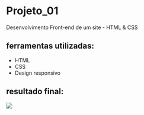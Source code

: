 # Projeto_01
Desenvolvimento Front-end de um site - HTML & CSS

## ferramentas utilizadas:
- HTML 
- CSS
- Design responsivo

## resultado final:

[![](https://i.imgur.com/njp1Ya1.png)](https://imgur.com/a/2ILxAsO)
